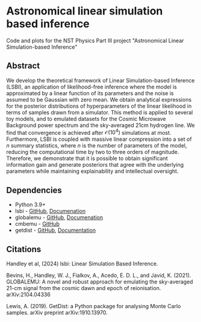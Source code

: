 # Astronomical linear simulation based inference
Code and plots for the NST Physics Part III project "Astronomical Linear Simulation-based Inference"



## Abstract

We develop the theoretical framework of Linear Simulation-based Inference (LSBI), an application of likelihood-free inference where the model is approximated by a linear function of its parameters and the noise is assumed to be Gaussian with zero mean. We obtain analytical expressions for the posterior distributions of hyperparameters of the linear likelihood in terms of samples drawn from a simulator. This method is applied to several toy models, and to emulated datasets for the Cosmic Microwave Background power spectrum and the sky-averaged 21cm hydrogen line. We find that convergence is achieved after  $\mathcal{O}(10^4)$ simulations at most. Furthermore, LSBI is coupled with massive linear compression into a set of $n$ summary statistics, where $n$ is the number of parameters of the model, reducing the computational time by two to three orders of magnitude.  Therefore, we demonstrate that it is possible to obtain significant information gain and generate posteriors that agree with the underlying parameters while maintaining explainability and intellectual oversight.

## Dependencies

* Python 3.9+
* lsbi - [GitHub](https://github.com/handley-lab/lsbi/tree/master), [Documenation](https://lsbi.readthedocs.io/en/latest/)
* globalemu - [GitHub](https://github.com/htjb/globalemu), [Documenation](https://globalemu.readthedocs.io/en/latest/)
* cmbemu - [GitHub](https://github.com/htjb/cmbemu/tree/main)
* getdist - [GitHub](https://github.com/cmbant/getdist), [Documentation](https://getdist.readthedocs.io/en/latest/)

## Citations

Handley et al, (2024) lsbi: Linear Simulation Based Inference.

Bevins, H., Handley, W. J., Fialkov, A., Acedo, E. D. L., and Javid, K. (2021). GLOBALEMU: A novel and robust approach for emulating the sky-averaged 21-cm signal from the cosmic dawn and epoch of reionisation. arXiv:2104.04336

Lewis, A. (2019). GetDist: a Python package for analysing Monte Carlo samples. arXiv preprint arXiv:1910.13970.
